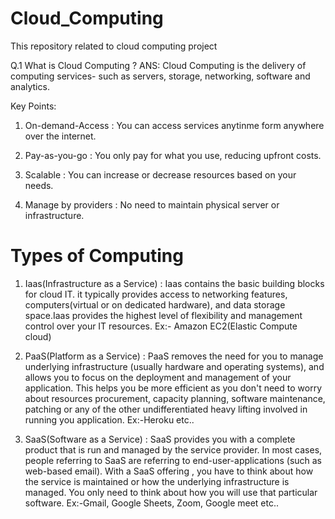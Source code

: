 # Cloud_Computing
This repository related to cloud computing project 

Q.1 What is Cloud Computing ?
ANS: Cloud Computing is the delivery of computing services-  such as servers, storage, networking, software and analytics.

Key Points:
1) On-demand-Access : You can access services anytinme form anywhere over the internet.

2) Pay-as-you-go : You only pay for what you use, reducing upfront costs.

3) Scalable : You can increase or decrease resources based on your needs.

4) Manage by providers : No need to maintain physical server or infrastructure. 

# Types of Computing 
1) Iaas(Infrastructure as a Service) : Iaas contains the basic building blocks for cloud IT. it typically provides access to networking features, computers(virtual or on dedicated hardware), and data storage space.Iaas provides the highest level of flexibility and management control over your IT resources.
Ex:- Amazon EC2(Elastic Compute cloud)

2) PaaS(Platform as a Service) : PaaS removes the need for you to manage underlying infrastructure (usually hardware and operating systems), and allows you to focus on the deployment and management of your application. This helps you be more efficient as you don't need to worry about resources procurement, capacity planning, software maintenance, patching or any of the other undifferentiated heavy lifting involved in running you application. 
Ex:-Heroku etc..

3) SaaS(Software as a Service) : SaaS provides you with a complete  product that is run and managed by the service provider. In most cases, people referring to SaaS are referring  to end-user-applications (such as web-based email). With a SaaS offering , you have to think about how the service is maintained or how the underlying infrastructure is managed. You only need to think about how you will use that particular software.
Ex:-Gmail, Google Sheets, Zoom, Google meet etc..


